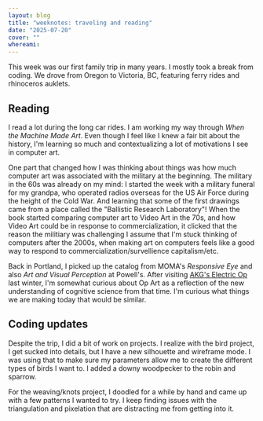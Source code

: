 ```yaml
---
layout: blog
title: "weeknotes: traveling and reading"
date: "2025-07-20"
cover: ""
whereami:
---
```


This week was our first family trip in many years. I mostly took a break from coding. We drove from Oregon to Victoria, BC, featuring ferry rides and rhinoceros auklets.

## Reading

I read a lot during the long car rides. I am working my way through _When the Machine Made Art_. Even though I feel like I knew a fair bit about the history, I'm learning so much and contextualizing a lot of motivations I see in computer art.

One part that changed how I was thinking about things was how much computer art was associated with the military at the beginning. The military in the 60s was already on my mind: I started the week with a military funeral for my grandpa, who operated radios overseas for the US Air Force during the height of the Cold War. And learning that some of the first drawings came from a place called the "Ballistic Research Laboratory"!
When the book started comparing computer art to Video Art in the 70s, and how Video Art could be in response to commercialization, it clicked that the reason the militiary was challenging I assume that I'm stuck thinking of computers after the 2000s, when making art on computers feels like a good way to respond to commercialization/survellience capitalism/etc.

Back in Portland, I picked up the catalog from MOMA's _Responsive Eye_ and also _Art and Visual Perception_ at Powell's. After visiting [AKG's Electric Op](https://buffaloakg.org/art/exhibitions/electric-op) last winter, I'm somewhat curious about Op Art as a reflection of the new understanding of cognitive science from that time. I'm curious what things we are making today that would be similar.

## Coding updates

Despite the trip, I did a bit of work on projects. I realize with the bird project, I get sucked into details, but I have a new silhouette and wireframe mode. I was using that to make sure my parameters allow me to create the different types of birds I want to. I added a downy woodpecker to the robin and sparrow.

For the weaving/knots project, I doodled for a while by hand and came up with a few patterns I wanted to try. I keep finding issues with the triangulation and pixelation that are distracting me from getting into it.

